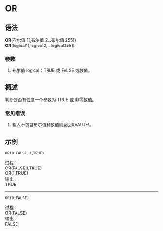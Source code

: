 # OR

## 语法

**OR**(布尔值 1[,布尔值 2...布尔值 255])  
**OR**(logical1[,logical2,...logical255])

### 参数

1. 布尔值 logical：TRUE 或 FALSE 或数值。

## 概述

判断是否有任意一个参数为 TRUE 或 非零数值。

### 常见错误

1. 输入不包含布尔值和数值则返回#VALUE!。

## 示例

```excel
OR(0,FALSE,1,TRUE)
```

过程：  
OR(FALSE,1,TRUE)  
OR(1,TRUE)  
输出：  
TRUE

---

```excel
OR(0,FALSE)
```

过程：  
OR(FALSE)  
输出：  
FALSE
